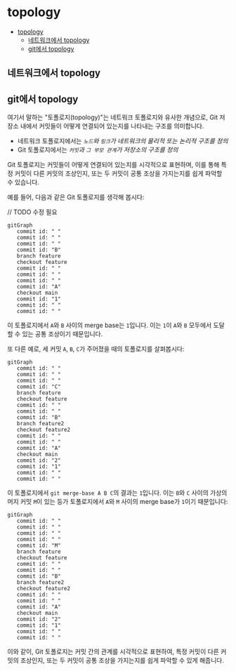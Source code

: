 # topology

- [topology](#topology)
    - [네트워크에서 topology](#네트워크에서-topology)
    - [git에서 topology](#git에서-topology)

## 네트워크에서 topology

## git에서 topology

여기서 말하는 "토폴로지(topology)"는 네트워크 토폴로지와 유사한 개념으로, Git 저장소 내에서 커밋들이 어떻게 연결되어 있는지를 나타내는 구조를 의미합니다.

- 네트워크 토폴로지에서는 *`노드`와 `링크`가 네트워크의 물리적 또는 논리적 구조를 정의*
- Git 토폴로지에서는 *`커밋`과 `그 부모 관계`가 저장소의 구조를 정의*

Git 토폴로지는 커밋들이 어떻게 연결되어 있는지를 시각적으로 표현하며, 이를 통해 특정 커밋이 다른 커밋의 조상인지, 또는 두 커밋이 공통 조상을 가지는지를 쉽게 파악할 수 있습니다.

예를 들어, 다음과 같은 Git 토폴로지를 생각해 봅시다:

// TODO 수정 필요

```mermaid
gitGraph
   commit id: " "
   commit id: " "
   commit id: " "
   commit id: "B"
   branch feature
   checkout feature
   commit id: " "
   commit id: " "
   commit id: " "
   commit id: "A"
   checkout main
   commit id: "1"
   commit id: " "
   commit id: " "
```

이 토폴로지에서 `A`와 `B` 사이의 merge base는 `1`입니다. 이는 `1`이 `A`와 `B` 모두에서 도달할 수 있는 공통 조상이기 때문입니다.

또 다른 예로, 세 커밋 `A`, `B`, `C`가 주어졌을 때의 토폴로지를 살펴봅시다:

```mermaid
gitGraph
   commit id: " "
   commit id: " "
   commit id: " "
   commit id: "C"
   branch feature
   checkout feature
   commit id: " "
   commit id: " "
   commit id: "B"
   branch feature2
   checkout feature2
   commit id: " "
   commit id: " "
   commit id: "A"
   checkout main
   commit id: "2"
   commit id: "1"
   commit id: " "
   commit id: " "
```

이 토폴로지에서 `git merge-base A B C`의 결과는 `1`입니다. 이는 `B`와 `C` 사이의 가상의 머지 커밋 `M`이 있는 등가 토폴로지에서 `A`와 `M` 사이의 merge base가 `1`이기 때문입니다:

```mermaid
gitGraph
   commit id: " "
   commit id: " "
   commit id: " "
   commit id: " "
   commit id: "M"
   branch feature
   checkout feature
   commit id: " "
   commit id: " "
   commit id: "B"
   branch feature2
   checkout feature2
   commit id: " "
   commit id: " "
   commit id: "A"
   checkout main
   commit id: "2"
   commit id: "1"
   commit id: " "
   commit id: " "
```

이와 같이, Git 토폴로지는 커밋 간의 관계를 시각적으로 표현하여, 특정 커밋이 다른 커밋의 조상인지, 또는 두 커밋이 공통 조상을 가지는지를 쉽게 파악할 수 있게 해줍니다.
